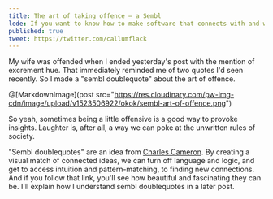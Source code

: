 ```yaml
---
title: The art of taking offence — a Sembl
lede: If you want to know how to make software that connects with and works for real people, there's no substitute for shaking hands with the invisible demons programmers wrestle with.
published: true
tweet: https://twitter.com/callumflack
---
```


My wife was offended when I ended yesterday's post with the mention of excrement hue. That immediately reminded me of two quotes I'd seen recently. So I made a "sembl doublequote" about the art of offence.

@[MarkdownImage](post src="https://res.cloudinary.com/pw-img-cdn/image/upload/v1523506922/okok/sembl-art-of-offence.png")

So yeah, sometimes being a little offensive is a good way to provoke insights. Laughter is, after all, a way we can poke at the unwritten rules of society.

"Sembl doublequotes" are an idea from [Charles Cameron](http://zenpundit.com/?p=51353). By creating a visual match of connected ideas, we can turn off language and logic, and get to access intuition and pattern-matching, to finding new connections. And if you follow that link, you'll see how beautiful and fascinating they can be. I'll explain how I understand sembl doublequotes in a later post.
